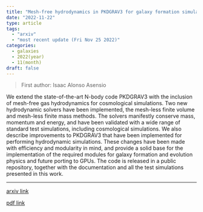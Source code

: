 ```yaml
---
title: "Mesh-free hydrodynamics in PKDGRAV3 for galaxy formation simulations"
date: "2022-11-22"
type: article
tags:
  - "arxiv"
  - "most recent update (Fri Nov 25 2022)"
categories:
  - galaxies
  - 2022(year)
  - 11(month)
draft: false
---
```


> First author: Isaac Alonso Asensio

 We extend the state-of-the-art N-body code PKDGRAV3 with the inclusion of
mesh-free gas hydrodynamics for cosmological simulations. Two new hydrodynamic
solvers have been implemented, the mesh-less finite volume and mesh-less finite
mass methods. The solvers manifestly conserve mass, momentum and energy, and
have been validated with a wide range of standard test simulations, including
cosmological simulations. We also describe improvements to PKDGRAV3 that have
been implemented for performing hydrodynamic simulations. These changes have
been made with efficiency and modularity in mind, and provide a solid base for
the implementation of the required modules for galaxy formation and evolution
physics and future porting to GPUs. The code is released in a public
repository, together with the documentation and all the test simulations
presented in this work.

---
[arxiv link](http://arxiv.org/abs/2211.12243v1)

[pdf link](http://arxiv.org/pdf/2211.12243v1)